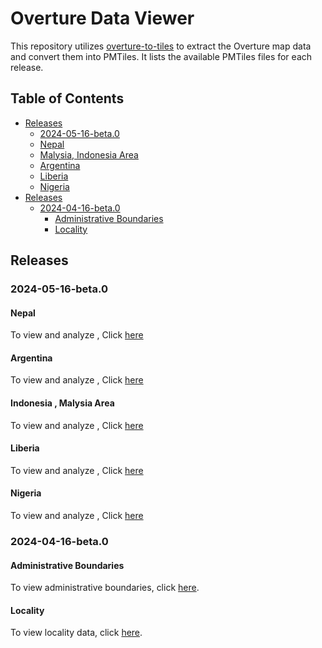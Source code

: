# Overture Data Viewer

This repository utilizes [overture-to-tiles](https://github.com/kshitijrajsharma/overture-to-tiles) to extract the Overture map data and convert them into PMTiles. It lists the available PMTiles files for each release.

## Table of Contents
- [Releases](#releases)
  - [2024-05-16-beta.0](#2024-05-16-beta.0)
  - [Nepal](#nepal)
  - [Malysia, Indonesia Area](#malysia)
  - [Argentina](#argentina)
  - [Liberia](#liberia)
  - [Nigeria](#nigeria)
- [Releases](#releases)
  - [2024-04-16-beta.0](#2024-04-16-beta0)
    - [Administrative Boundaries](#administrative-boundaries)
    - [Locality](#locality)


## Releases

### 2024-05-16-beta.0

#### Nepal

To view and analyze , Click [here](https://kshitijrajsharma.github.io/overture-to-tiles/?url=https%3A%2F%2Fstaging-raw-data-api.s3.amazonaws.com%2Fdefault%2Foverture%2Fnepal%2Fpmtiles)

#### Argentina

To view and analyze , Click [here](https://kshitijrajsharma.github.io/overture-to-tiles/?url=https%3A%2F%2Fstaging-raw-data-api.s3.amazonaws.com%2Fdefault%2Foverture%2F2024-05-16-beta.0%2Fargentina%2Fpmtiles)

#### Indonesia , Malysia Area 

To view and analyze , Click [here](https://kshitijrajsharma.github.io/overture-to-tiles/?url=https%3A%2F%2Fstaging-raw-data-api.s3.amazonaws.com%2Fdefault%2Foverture%2F2024-05-16-beta.0%2Findonesia%2Fpmtiles)

#### Liberia 

To view and analyze , Click [here](https://kshitijrajsharma.github.io/overture-to-tiles/?url=https%3A%2F%2Fstaging-raw-data-api.s3.amazonaws.com%2Fdefault%2Foverture%2F2024-05-16-beta.0%2Fliberia%2Fpmtiles)

#### Nigeria

To view and analyze , Click [here]()


### 2024-04-16-beta.0

#### Administrative Boundaries

To view administrative boundaries, click [here](https://protomaps.github.io/PMTiles/?url=https%3A%2F%2Fproduction-raw-data-api.s3.amazonaws.com%2Fdefault%2Foverture%2F2024-04-16-beta.0%2Fadb.pmtiles#map=1.64/36.6/0).

#### Locality

To view locality data, click [here](https://protomaps.github.io/PMTiles/?url=https%3A%2F%2Fproduction-raw-data-api.s3.amazonaws.com%2Fdefault%2Foverture%2F2024-04-16-beta.0%2Flocality.pmtiles#map=0.96/-11.9/0).


